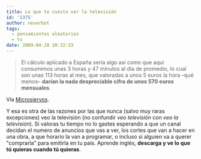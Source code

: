 ```yaml
---
title: Lo que te cuesta ver la televisión
id: '1375'
author: neverbot
tags:
  - pensamientos aleatorios
  - tv
date: 2009-04-28 10:32:33
---
```


> El cálculo aplicado a España sería algo así como que aquí consumimos unas 3 horas y 47 minutos al día de promedio, lo cual son unas 113 horas al mes, que valoradas a unos 5 euros la hora –qué menos– **darían la nada despreciable cifra de unos 570 euros mensuales**.

Vía [Microsiervos](http://www.microsiervos.com/archivo/mundoreal/lo-que-te-cuesta-ver-la-tv.html).

Y esa es otra de las razones por las que nunca (salvo muy raras excepciones) veo la televisión (no confundir _veo televisión_ con _veo la televisión_). Si valoras tu tiempo no lo gastes esperando a que un canal decidan el numero de anuncios que vas a ver, los cortes que van a hacer en una obra, a que horario la van a programar, o incluso si alguien va a querer "comprarla" para emitirla en tu país. Aprende inglés, **descarga y ve lo que tú quieras cuando tú quieras**.